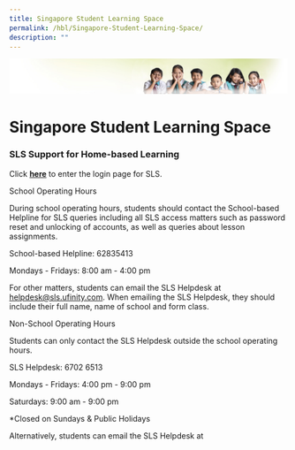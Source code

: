 ```yaml
---
title: Singapore Student Learning Space
permalink: /hbl/Singapore-Student-Learning-Space/
description: ""
---
```

![](/images/Banner.jpg)

Singapore Student Learning Space
================================

### SLS Support for Home-based Learning


Click [**here**](https://vle.learning.moe.edu.sg/login) to enter the login page for SLS.

School Operating Hours 

During school operating hours, students should contact the School-based Helpline for SLS queries including all SLS access matters such as password reset and unlocking of accounts, as well as queries about lesson assignments. 

School-based Helpline: 62835413

Mondays - Fridays: 8:00 am - 4:00 pm

For other matters, students can email the SLS Helpdesk at helpdesk@sls.ufinity.com. When emailing the SLS Helpdesk, they should include their full name, name of school and form class.

  

Non-School Operating Hours 

Students can only contact the SLS Helpdesk outside the school operating hours.

SLS Helpdesk: 6702 6513

Mondays - Fridays: 4:00 pm - 9:00 pm

Saturdays: 9:00 am - 9:00 pm

\*Closed on Sundays & Public Holidays

Alternatively, students can email the SLS Helpdesk at 